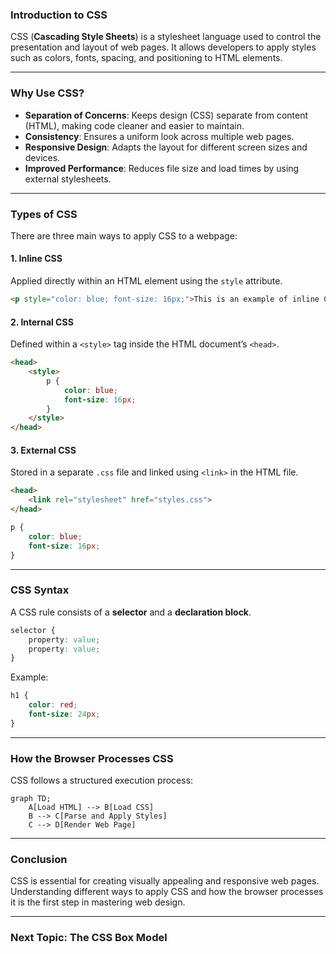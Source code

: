 ### **Introduction to CSS**

CSS (**Cascading Style Sheets**) is a stylesheet language used to control the presentation and layout of web pages. It allows developers to apply styles such as colors, fonts, spacing, and positioning to HTML elements.

---

### **Why Use CSS?**

- **Separation of Concerns**: Keeps design (CSS) separate from content (HTML), making code cleaner and easier to maintain.
- **Consistency**: Ensures a uniform look across multiple web pages.
- **Responsive Design**: Adapts the layout for different screen sizes and devices.
- **Improved Performance**: Reduces file size and load times by using external stylesheets.

---

### **Types of CSS**

There are three main ways to apply CSS to a webpage:

#### **1. Inline CSS**
Applied directly within an HTML element using the `style` attribute.
```html
<p style="color: blue; font-size: 16px;">This is an example of inline CSS.</p>
```

#### **2. Internal CSS**
Defined within a `<style>` tag inside the HTML document’s `<head>`.
```html
<head>
    <style>
        p {
            color: blue;
            font-size: 16px;
        }
    </style>
</head>
```

#### **3. External CSS**
Stored in a separate `.css` file and linked using `<link>` in the HTML file.
```html
<head>
    <link rel="stylesheet" href="styles.css">
</head>
```
```css
p {
    color: blue;
    font-size: 16px;
}
```

---

### **CSS Syntax**

A CSS rule consists of a **selector** and a **declaration block**.
```css
selector {
    property: value;
    property: value;
}
```

Example:
```css
h1 {
    color: red;
    font-size: 24px;
}
```

---

### **How the Browser Processes CSS**

CSS follows a structured execution process:

```mermaid
graph TD;
    A[Load HTML] --> B[Load CSS]
    B --> C[Parse and Apply Styles]
    C --> D[Render Web Page]
```

---

### **Conclusion**

CSS is essential for creating visually appealing and responsive web pages. Understanding different ways to apply CSS and how the browser processes it is the first step in mastering web design.

---

### **Next Topic: The CSS Box Model**
